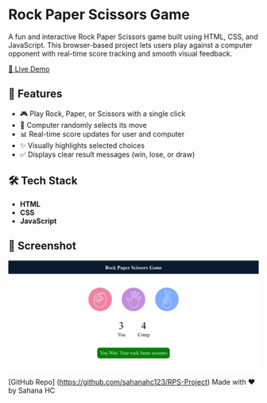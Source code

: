 # Rock Paper Scissors Game

A fun and interactive Rock Paper Scissors game built using HTML, CSS, and JavaScript. This browser-based project lets users play against a computer opponent with real-time score tracking and smooth visual feedback.

[🔗 Live Demo](https://sahanahc123.github.io/RPS-Project/)


## 📌 Features

- 🎮 Play Rock, Paper, or Scissors with a single click
- 🧠 Computer randomly selects its move
- 📊 Real-time score updates for user and computer
- ✨ Visually highlights selected choices
- ✅ Displays clear result messages (win, lose, or draw)


## 🛠️ Tech Stack

- **HTML**
- **CSS**
- **JavaScript**


## 📸 Screenshot
![Rock Paper Scissors Game](Screenshot.png)


[GitHub Repo] (https://github.com/sahanahc123/RPS-Project)
Made with ❤️ by Sahana HC


